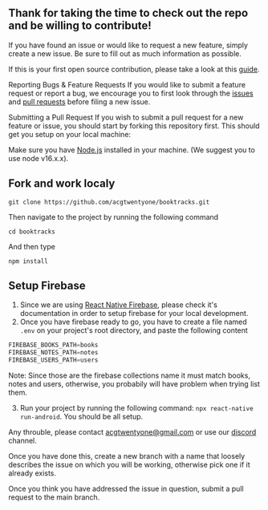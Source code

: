 ## Thank for taking the time to check out the repo and be willing to contribute!

If you have found an issue or would like to request a new feature, simply create a new issue. Be sure to fill out as much information as possible.

If this is your first open source contribution, please take a look at this [guide](https://github.com/freeCodeCamp/how-to-contribute-to-open-source).

Reporting Bugs & Feature Requests If you would like to submit a feature request or report a bug, we encourage you to first look through the [issues](https://github.com/acgtwentyone/booktracks/issues) and [pull requests](https://github.com/acgtwentyone/booktracks/pulls) before filing a new issue.

Submitting a Pull Request If you wish to submit a pull request for a new feature or issue, you should start by forking this repository first. This should get you setup on your local machine:

Make sure you have [Node.js](https://nodejs.org/en/) installed in your machine. (We suggest you to use node v16.x.x). 

## Fork and work localy

```
git clone https://github.com/acgtwentyone/booktracks.git
``` 

Then navigate to the project by running the following command 

```
cd booktracks 
```

And then type

```
npm install
```

## Setup Firebase

1. Since we are using [React Native Firebase](https://rnfirebase.io/), please check it's documentation in order to setup firebase for your local development.
2. Once you have firebase ready to go, you have to create a file named ```.env``` on your project's root directory, and paste the following content 

```javascript 
FIREBASE_BOOKS_PATH=books
FIREBASE_NOTES_PATH=notes
FIREBASE_USERS_PATH=users
```

Note: Since those are the firebase collections name it must match books, notes and users, otherwise, you probabily will have problem when trying list them.

3. Run your project by running the following command: ```npx react-native run-android```. You should be all setup. 

Any throuble, please contact [acgtwentyone@gmail.com](mailto:acgtwentyone@gmail.com) or use our [discord](https://discord.gg/UnbhMw9D) channel.

Once you have done this, create a new branch with a name that loosely describes the issue on which you will be working, otherwise pick one if it already exists. 

Once you think you have addressed the issue in question, submit a pull request to the main branch.
